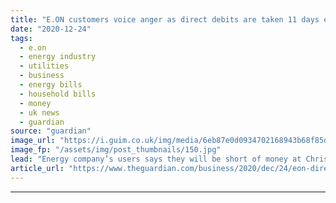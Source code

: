 ```yaml
---
title: "E.ON customers voice anger as direct debits are taken 11 days early"
date: "2020-12-24"
tags: 
  - e.on
  - energy industry
  - utilities
  - business
  - energy bills
  - household bills
  - money
  - uk news
  - guardian
source: "guardian"
image_url: "https://i.guim.co.uk/img/media/6eb87e0d0934702168943b68f85d9d8fee5cc597/0_0_2667_1598/master/2667.jpg?width=460&quality=85&auto=format&fit=max&s=adfa76623691da75eff683fb2de50792"
image_fp: "/assets/img/post_thumbnails/150.jpg"
lead: "Energy company’s users says they will be short of money at Christmas during Covid crisisE.ON has caused fury among UK customers by taking payments for January 11 days early from 1.5m accounts and telling those affected that they will not get a refund..."
article_url: "https://www.theguardian.com/business/2020/dec/24/eon-direct-debits-early-energy-christmas-covid"
---
```


---

